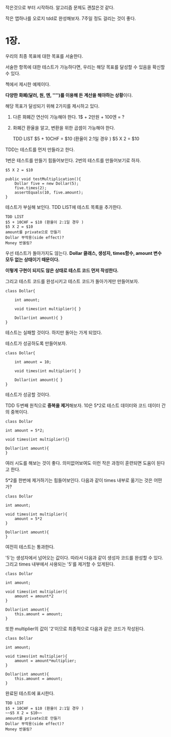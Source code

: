 작은것으로 부터 시작하라. 알고리즘 문제도 괜찮은것 같다.

작은 앱하나를 오로지 tdd로 완성해보자. 7주일 정도 걸리는 것이 좋다.

# 1장.

우리의 최종 목표에 대한 목표를 서술한다. 

서술한 항목에 대한 테스트가 가능하다면, 우리는 해당 목표를 달성할 수 있음을 확신할 수 있다. 

첵에서 제시한 예제이다.

**다양한 화폐(달러, 원, 엔, '''')를 이용해 돈 계산을 해야하는 상황**이다. 

해당 목표가 달성되기 위해 2가지를 제시하고 있다. 

1. 다른 화폐간 연산이 가능해야 한다. 1$ + 2만원 + 100엔 = ? 
2. 화폐간 환율을 알고, 변환을 위한 곱셈이 가능해야 한다.

    TDD LIST
    $5 + 10CHF = $10 (환율이 2:1일 경우 )
    $5 X 2 = $10

TDD는 테스트를 먼저 만들라고 한다. 

1번은 테스트를 만들기 힘들어보인다. 2번의 테스트를 만들어보기로 하자.

    $5 X 2 = $10

    public void testMultiplication(){
    	Dollar five = new Dollar(5);
    	five.times(2);
    	assertEquals(10, five.amount);
    }

테스트가 부실해 보인다. TDD LIST에 테스트 목록을 추가한다.

    TDD LIST
    $5 + 10CHF = $10 (환율이 2:1일 경우 )
    $5 X 2 = $10
    amount를 private으로 만들기
    Dollar 부작용(side effect)?
    Money 반올림?

우선 테스트가 돌아가지도 않는다. **Dollar 클래스, 생성자, times함수, amount 변수 모두 없는 상태이기 때문이다.** 

**이렇게 구현이 되지도 않은 상태로 테스트 코드 먼저 작성한다.**

그리고 테스트 코드를 완성시키고 테스트 코드가 돌아가게만 만들어보자.

    class Dollar{
    
    	int amount;
    	
    	void times(int multiplier){	}
    	
    	Dollar(int amount){	}
    }

테스트는 실패할 것이다. 하지만 돌아는 가게 되었다.

테스트가 성공하도록 만들어보자.

    class Dollar{
    
    	int amount = 10;
    	
    	void times(int multiplier){	}
    	
    	Dollar(int amount){	}
    }

테스트가 성공할 것이다. 

TDD 두번째 원칙으로 **중복을 제거**해보자. 10은 5*2로 테스트 데이터와 코드 데이터 간의 중복이다.

    class Dollar
    
    int amount = 5*2;
    
    void times(int multiplier){}
    
    Dollar(int amount){
    }

여러 시도를 해보는 것이 좋다. 의미없어보여도 이런 작은 과정이 훈련되면 도움이 된다고 한다.

5*2를 한번에 제거하기는 힘들어보인다. 다음과 같이 times 내부로 옮기는 것은 어떤가?

    class Dollar
    
    int amount;
    
    void times(int multiplier){
    	amount = 5*2
    }
    
    Dollar(int amount){
    }

여전히 테스트는 통과한다. 

'5'는 생성자에서 넘어오는 값이다. 따라서 다음과 같이 생성자 코드를 완성할 수 있다. 그리고 times 내부에서 사용되는 '5'를 제거할 수 있게된다.

    class Dollar
    
    int amount;
    
    void times(int multiplier){
    	amount = amount*2
    }
    
    Dollar(int amount){
    	this.amount = amount;
    }

또한 multiplier의 값이 '2'이므로 최종적으로 다음과 같은 코드가 작성된다.

    class Dollar
    
    int amount;
    
    void times(int multiplier){
    	amount = amount*multiplier;
    }
    
    Dollar(int amount){
    	this.amount = amount;
    }

완료된 테스트에 표시한다.

    TDD LIST
    $5 + 10CHF = $10 (환율이 2:1일 경우 )
    ~~$5 X 2 = $10~~
    amount를 private으로 만들기
    Dollar 부작용(side effect)?
    Money 반올림?
